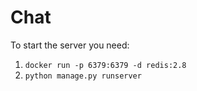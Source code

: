 # **Chat**

To start the server you need:
1. `docker run -p 6379:6379 -d redis:2.8`
2. `python manage.py runserver`

